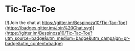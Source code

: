 # Tic-Tac-Toe

[![Join the chat at https://gitter.im/Bespinoza10/Tic-Tac-Toe](https://badges.gitter.im/Join%20Chat.svg)](https://gitter.im/Bespinoza10/Tic-Tac-Toe?utm_source=badge&utm_medium=badge&utm_campaign=pr-badge&utm_content=badge)
